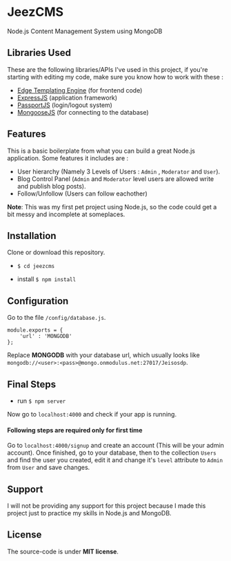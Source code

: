 # JeezCMS

Node.js Content Management System using MongoDB

## Libraries Used
These are the following libraries/APIs I've used in this project, if you're starting with editing my code, make sure you know how to work with these :

- [Edge Templating Engine](https://edge.adonisjs.com/docs/getting-started) (for frontend code)
- [ExpressJS](https://expressjs.com/en/starter/installing.html) (application framework)
- [PassportJS](http://www.passportjs.org/docs/) (login/logout system)
- [MongooseJS](https://mongoosejs.com/docs/guide.html) (for connecting to the database)

## Features
This is a basic boilerplate from what you can build a great Node.js application. Some features it includes are :

- User hierarchy (Namely 3 Levels of Users : `Admin` , `Moderator` and `User`).
- Blog Control Panel (`Admin` and `Moderator` level users are allowed write and publish blog posts).
- Follow/Unfollow (Users can follow eachother)

__Note__: This was my first pet project using Node.js, so the code could get a bit messy and incomplete at someplaces.



## Installation

Clone or download this repository.

- `$ cd jeezcms`

- install `$ npm install`

## Configuration
Go to the file `/config/database.js`. 

```
module.exports = {
	'url' : 'MONGODB' 
};
```
Replace __MONGODB__ with your database url, which usually looks like `mongodb://<user>:<pass>@mongo.onmodulus.net:27017/Jeisosdp`.

## Final Steps

- run `$ npm server`

Now go to `localhost:4000` and check if your app is running.

#### Following steps are required only for first time
Go to `localhost:4000/signup` and create an account (This will be your admin account).
Once finished, go to your database, then to the collection `Users` and find the user you created, edit it and change it's `level` attribute to `Admin` from `User` and save changes.

## Support
I will not be providing any support for this project because I made this project just to practice my skills in Node.js and MongoDB.
## License
The source-code is under __MIT license__.
